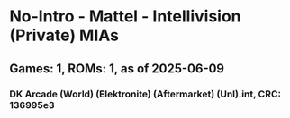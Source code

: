 # No-Intro - Mattel - Intellivision (Private) MIAs
## Games: 1, ROMs: 1, as of 2025-06-09

### DK Arcade (World) (Elektronite) (Aftermarket) (Unl).int, CRC: 136995e3

